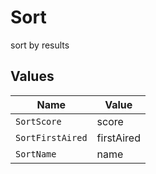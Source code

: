 # Sort

sort by results


## Values

| Name             | Value            |
| ---------------- | ---------------- |
| `SortScore`      | score            |
| `SortFirstAired` | firstAired       |
| `SortName`       | name             |